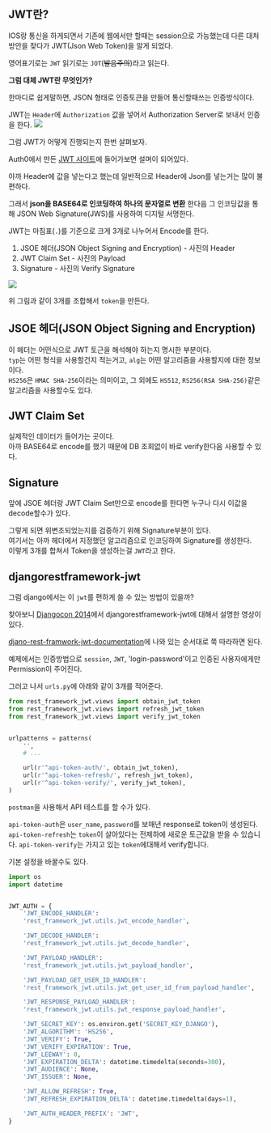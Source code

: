 ## JWT란?
IOS랑 통신을 하게되면서 기존에 웹에서만 할때는 session으로 가능했는데 다른 대처방안을 찾다가
JWT(Json Web Token)을 알게 되었다.

영어표기로는 `JWT` 읽기로는 `JOT`(~~발음주의~~)라고 읽는다. 

**그럼 대체 JWT란 무엇인가?**

한마디로 쉽게말하면, JSON 형태로 인증토큰을 만들어 통신할때쓰는 인증방식이다.

JWT는 `Header`에 `Authorization` 값을 넣어서 Authorization Server로 보내서 인증을 한다.
![](https://gist.githubusercontent.com/LeoHeo/c9678154b1dadd85add5862b30e969f8/raw/fc142d497f9b267c80c9e14d77ceead6cdb02be7/jwt.png)

그럼 JWT가 어떻게 진행되는지 한번 살펴보자.

Auth0에서 만든 [JWT 사이트](https://jwt.io/introduction/)에 들어가보면 설며이 되어있다.

아까 Header에 값을 넣는다고 했는데 일반적으로 Header에 Json를 넣는거는 많이 불편하다.

그래서 **json을 BASE64로 인코딩하여 하나의 문자열로 변환** 한다음 그 인코딩값을 통해 JSON Web Signature(JWS)를 사용하여 디지털 서명한다. 

JWT는 마침표(`.`)를 기준으로 크게 3개로 나누어서 Encode를 한다.
1. JSOE 헤더(JSON Object Signing and Encryption) - 사진의 Header
2. JWT Claim Set - 사진의 Payload
3. Signature - 사진의 Verify Signature

![](https://gist.githubusercontent.com/LeoHeo/c9678154b1dadd85add5862b30e969f8/raw/f76b28d3633908efe0ad1777ee333592ee5efc4a/jwt2.png)

위 그림과 같이 3개를 조합해서 `token`을 만든다.

## JSOE 헤더(JSON Object Signing and Encryption)
이 헤더는 어떤식으로 JWT 토근을 해석해야 하는지 명시한 부분이다.<br>
`typ`는 어떤 형식을 사용할건지 적는거고, `alg`는 어떤 알고리즘을 사용할지에 대한 정보이다.<br>
`HS256`은 `HMAC SHA-256`이라는 의미이고, 그 외에도 `HS512`, `RS256(RSA SHA-256)`같은 알고리즘을 사용할수도 있다.<br>

## JWT Claim Set
실제적인 데이터가 들어가는 곳이다.<br>
아까 BASE64로 encode를 했기 때문에 DB 조회없이 바로 verify한다음 사용할 수 있다.

## Signature
앞에 JSOE 헤더랑 JWT Claim Set만으로 encode를 한다면 누구나 다시 이값을 decode할수가 있다.

그렇게 되면 위변조되었는지를 검증하기 위해 Signature부분이 있다.<br>
여기서는 아까 헤더에서 지정했던 알고리즘으로 인코딩하여 Signature를 생성한다.<br>
이렇게 3개를 합쳐서 Token을 생성하는걸 `JWT`라고 한다.<br>

## djangorestframework-jwt
그럼 django에서는 이 `jwt`를 편하게 쓸 수 있는 방법이 있을까?

찾아보니 [Djangocon 2014](https://www.youtube.com/watch?v=825hodQ61bg)에서 djangorestframework-jwt에 대해서 설명한 영상이 있다.

[djano-rest-framwork-jwt-documentation](http://getblimp.github.io/django-rest-framework-jwt/)에 나와 있는 순서대로 쭉 따라하면 된다.

예제에서는 
인증방법으로 `session`, `JWT`, 'login-password'이고 인증된 사용자에게만 Permission이 주어진다.

그러고 나서 `urls.py`에 아래와 같이 3개를 적어준다.

```python
from rest_framework_jwt.views import obtain_jwt_token
from rest_framework_jwt.views import refresh_jwt_token
from rest_framework_jwt.views import verify_jwt_token


urlpatterns = patterns(
    '',
    # ...

    url(r'^api-token-auth/', obtain_jwt_token),
    url(r'^api-token-refresh/', refresh_jwt_token),
    url(r'^api-token-verify/', verify_jwt_token),
)
```

`postman`을 사용해서 API 테스트를 할 수가 있다.

`api-token-auth`은 `user_name`, `password`를 보매년 response로 token이 생성된다.
`api-token-refresh`는 `token`이 살아있다는 전제하에 새로운 토근값을 받을 수 있습니다.
`api-token-verify`는 가지고 있는 `token`에대해서 verify합니다.

기본 설정을 바꿀수도 있다.
```python
import os
import datetime


JWT_AUTH = {
    'JWT_ENCODE_HANDLER':
    'rest_framework_jwt.utils.jwt_encode_handler',

    'JWT_DECODE_HANDLER':
    'rest_framework_jwt.utils.jwt_decode_handler',

    'JWT_PAYLOAD_HANDLER':
    'rest_framework_jwt.utils.jwt_payload_handler',

    'JWT_PAYLOAD_GET_USER_ID_HANDLER':
    'rest_framework_jwt.utils.jwt_get_user_id_from_payload_handler',

    'JWT_RESPONSE_PAYLOAD_HANDLER':
    'rest_framework_jwt.utils.jwt_response_payload_handler',

    'JWT_SECRET_KEY': os.environ.get('SECRET_KEY_DJANGO'),
    'JWT_ALGORITHM': 'HS256',
    'JWT_VERIFY': True,
    'JWT_VERIFY_EXPIRATION': True,
    'JWT_LEEWAY': 0,
    'JWT_EXPIRATION_DELTA': datetime.timedelta(seconds=300),
    'JWT_AUDIENCE': None,
    'JWT_ISSUER': None,

    'JWT_ALLOW_REFRESH': True,
    'JWT_REFRESH_EXPIRATION_DELTA': datetime.timedelta(days=1),

    'JWT_AUTH_HEADER_PREFIX': 'JWT',
}
```